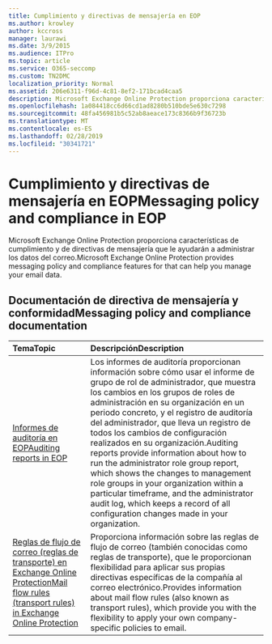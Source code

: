 ```yaml
---
title: Cumplimiento y directivas de mensajería en EOP
ms.author: krowley
author: kccross
manager: laurawi
ms.date: 3/9/2015
ms.audience: ITPro
ms.topic: article
ms.service: O365-seccomp
ms.custom: TN2DMC
localization_priority: Normal
ms.assetid: 206e6311-f96d-4c81-8ef2-171bcad4caa5
description: Microsoft Exchange Online Protection proporciona características de cumplimiento y de directivas de mensajería que le ayudarán a administrar los datos del correo.
ms.openlocfilehash: 1a084418cc6d66cd1ad8280b510bde5e630c7298
ms.sourcegitcommit: 48fa456981b5c52ab8aeace173c8366b9f36723b
ms.translationtype: MT
ms.contentlocale: es-ES
ms.lasthandoff: 02/28/2019
ms.locfileid: "30341721"
---
```

# <a name="messaging-policy-and-compliance-in-eop"></a><span data-ttu-id="8203b-103">Cumplimiento y directivas de mensajería en EOP</span><span class="sxs-lookup"><span data-stu-id="8203b-103">Messaging policy and compliance in EOP</span></span>

<span data-ttu-id="8203b-104">Microsoft Exchange Online Protection proporciona características de cumplimiento y de directivas de mensajería que le ayudarán a administrar los datos del correo.</span><span class="sxs-lookup"><span data-stu-id="8203b-104">Microsoft Exchange Online Protection provides messaging policy and compliance features for that can help you manage your email data.</span></span>
  
## <a name="messaging-policy-and-compliance-documentation"></a><span data-ttu-id="8203b-105">Documentación de directiva de mensajería y conformidad</span><span class="sxs-lookup"><span data-stu-id="8203b-105">Messaging policy and compliance documentation</span></span>

|<span data-ttu-id="8203b-106">**Tema**</span><span class="sxs-lookup"><span data-stu-id="8203b-106">**Topic**</span></span>|<span data-ttu-id="8203b-107">**Descripción**</span><span class="sxs-lookup"><span data-stu-id="8203b-107">**Description**</span></span>|
|:-----|:-----|
|[<span data-ttu-id="8203b-108">Informes de auditoría en EOP</span><span class="sxs-lookup"><span data-stu-id="8203b-108">Auditing reports in EOP</span></span>](auditing-reports-in-eop.md)|<span data-ttu-id="8203b-109">Los informes de auditoría proporcionan información sobre cómo usar el informe de grupo de rol de administrador, que muestra los cambios en los grupos de roles de administración en su organización en un periodo concreto, y el registro de auditoría del administrador, que lleva un registro de todos los cambios de configuración realizados en su organización.</span><span class="sxs-lookup"><span data-stu-id="8203b-109">Auditing reports provide information about how to run the administrator role group report, which shows the changes to management role groups in your organization within a particular timeframe, and the administrator audit log, which keeps a record of all configuration changes made in your organization.</span></span>|
|[<span data-ttu-id="8203b-110">Reglas de flujo de correo (reglas de transporte) en Exchange Online Protection</span><span class="sxs-lookup"><span data-stu-id="8203b-110">Mail flow rules (transport rules) in Exchange Online Protection</span></span>](mail-flow-rules-transport-rules-0.md)|<span data-ttu-id="8203b-111">Proporciona información sobre las reglas de flujo de correo (también conocidas como reglas de transporte), que le proporcionan flexibilidad para aplicar sus propias directivas específicas de la compañía al correo electrónico.</span><span class="sxs-lookup"><span data-stu-id="8203b-111">Provides information about mail flow rules (also known as transport rules), which provide you with the flexibility to apply your own company-specific policies to email.</span></span>|
